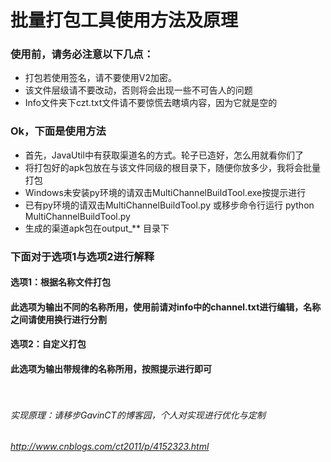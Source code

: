 # 批量打包工具使用方法及原理
### 使用前，请务必注意以下几点：
- 打包若使用签名，请不要使用V2加密。
- 该文件层级请不要改动，否则将会出现一些不可告人的问题
- Info文件夹下czt.txt文件请不要惊慌去瞎填内容，因为它就是空的


### Ok，下面是使用方法
- 首先，JavaUtil中有获取渠道名的方式。轮子已造好，怎么用就看你们了
- 将打包好的apk包放在与该文件同级的根目录下，随便你放多少，我将会批量打包
- Windows未安装py环境的请双击MultiChannelBuildTool.exe按提示进行
- 已有py环境的请双击MultiChannelBuildTool.py 或移步命令行运行 python MultiChannelBuildTool.py
- 生成的渠道apk包在output_** 目录下


### 下面对于选项1与选项2进行解释

#### 选项1：根据名称文件打包
#### 此选项为输出不同的名称所用，使用前请对info中的channel.txt进行编辑，名称之间请使用换行进行分割

#### 选项2：自定义打包
#### 此选项为输出带规律的名称所用，按照提示进行即可  <br/><br/><br/>



###### 实现原理：请移步GavinCT的博客园，个人对实现进行优化与定制
###### http://www.cnblogs.com/ct2011/p/4152323.html

